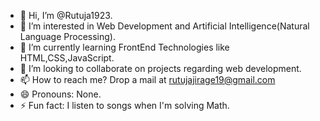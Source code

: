 - 👋 Hi, I’m @Rutuja1923.
- 👀 I’m interested in Web Development and Artificial Intelligence(Natural Language Processing).
- 🌱 I’m currently learning FrontEnd Technologies like HTML,CSS,JavaScript.
- 💞️ I’m looking to collaborate on projects regarding web development.
- 📫 How to reach me? Drop a mail at rutujajirage19@gmail.com
- 😄 Pronouns: None.
- ⚡ Fun fact: I listen to songs when I'm solving Math.

<!---
Rutuja1923/Rutuja1923 is a ✨ special ✨ repository because its `README.md` (this file) appears on your GitHub profile.
You can click the Preview link to take a look at your changes.
--->
